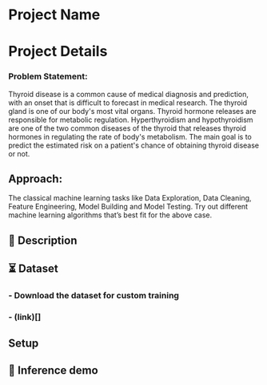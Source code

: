 # Project Name

# Project Details

### Problem Statement:
Thyroid disease is a common cause of medical diagnosis and prediction, with an onset
that is difficult to forecast in medical research. The thyroid gland is one of our body's
most vital organs. Thyroid hormone releases are responsible for metabolic regulation.
Hyperthyroidism and hypothyroidism are one of the two common diseases of the thyroid
that releases thyroid hormones in regulating the rate of body's metabolism.
The main goal is to predict the estimated risk on a patient's chance of obtaining thyroid
disease or not.

## Approach:
The classical machine learning tasks like Data Exploration, Data Cleaning,
Feature Engineering, Model Building and Model Testing. Try out different machine
learning algorithms that’s best fit for the above case.


## 📝 Description


## ⏳ Dataset

### - Download the dataset for custom training


### - (link)[]


## Setup


## 🎯 Inference demo
